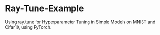 # Ray-Tune-Example
Using ray.tune for Hyperparameter Tuning in Simple Models on MNIST and Cifar10, using PyTorch.
